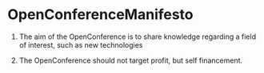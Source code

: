 # OpenConferenceManifesto

1. The aim of the OpenConference is to share knowledge regarding a field of interest, such as new technologies

2. The OpenConference should not target profit, but self financement.